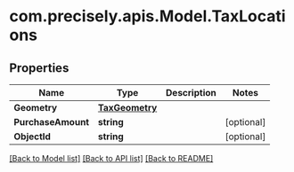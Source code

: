 
# com.precisely.apis.Model.TaxLocations

## Properties

Name | Type | Description | Notes
------------ | ------------- | ------------- | -------------
**Geometry** | [**TaxGeometry**](TaxGeometry.md) |  | 
**PurchaseAmount** | **string** |  | [optional] 
**ObjectId** | **string** |  | [optional] 

[[Back to Model list]](../README.md#documentation-for-models)
[[Back to API list]](../README.md#documentation-for-api-endpoints)
[[Back to README]](../README.md)

